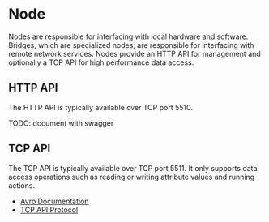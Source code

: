 # Node

Nodes are responsible for interfacing with local hardware and software. Bridges, which are specialized nodes, are
responsible for interfacing with remote network services. Nodes provide an HTTP API for management and optionally a
TCP API for high performance data access.

## HTTP API

The HTTP API is typically available over TCP port 5510.

TODO: document with swagger

## TCP API

The TCP API is typically available over TCP port 5511. It only supports data access operations such as reading or
writing attribute values and running actions.

* [Avro Documentation](http://avro.apache.org/docs/current/spec.html#Protocol+Declaration)
* [TCP API Protocol](../blob/master/pkg/libmdcs-python/mdcs/tcp/api.avpr)
